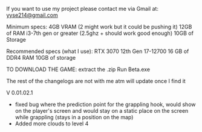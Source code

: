 If you want to use my project please contact me via Gmail at: yyse214@gmail.com

Minimum specs:
4GB VRAM (2 might work but it could be pushing it)
12GB of RAM
i3-7th gen or greater (2.5ghz + should work good enough)
10GB of Storage 

Recommended specs (what I use): 
RTX 3070
12th Gen 17-12700
16 GB of DDR4 RAM
10GB of storage 

TO DOWNLOAD THE GAME:
extract the .zip 
Run Beta.exe


The rest of the changelogs are not with me atm will update once I find it 

V 0.01.02.1
- fixed bug where the prediction point for the grappling hook, would show on the player's screen and would stay on a static place on the screen while grappling (stays in a position on the map)
- Added more clouds to level 4
